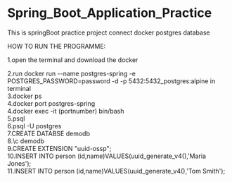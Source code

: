 # Spring_Boot_Application_Practice<br />
This is springBoot practice  project connect docker postgres database<br />

HOW TO RUN THE PROGRAMME:<br />

1.open the terminal and download the docker <br />

2.run docker run --name postgres-spring -e POSTGRES_PASSWORD=password -d -p 5432:5432_postgres:alpine in terminal<br />
3.docker ps<br />
4.docker port postgres-spring<br />
4.docker exec -it (portnumber) bin/bash<br />
5.psql<br />
6.psql -U postgres<br />
7.CREATE DATABSE demodb<br />
8.\c demodb<br />
9.CREATE EXTENSION "uuid-ossp";<br />
10.INSERT INTO person (id,name)VALUES(uuid_generate_v4(),'Maria Jones');<br />
11.INSERT INTO person (id,name)VALUES(uuid_generate_v4(),'Tom Smith');<br />







